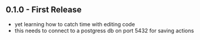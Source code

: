## 0.1.0 - First Release
* yet learning how to catch time with editing code
* this needs to connect to a postgress db on port 5432 for saving actions 
